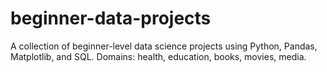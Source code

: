 # beginner-data-projects
A collection of beginner-level data science projects using Python, Pandas, Matplotlib, and SQL. Domains: health, education, books, movies, media.
